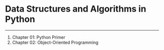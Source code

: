 # Data Structures and Algorithms in Python

---

1. Chapter 01: Python Primer
2. Chapter 02: Object-Oriented Programming